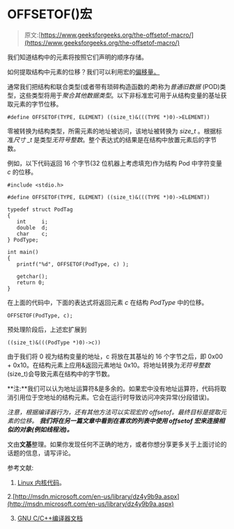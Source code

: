 # OFFSETOF()宏

> 原文:[https://www.geeksforgeeks.org/the-offsetof-macro/](https://www.geeksforgeeks.org/the-offsetof-macro/)

我们知道结构中的元素将按照它们声明的顺序存储。

如何提取结构中元素的位移？我们可以利用宏的[偏移量。](http://en.wikipedia.org/wiki/Offsetof)

通常我们把结构和联合类型(或者带有琐碎构造函数的*类*)称为*普通旧数据* (POD)类型，这些类型将用于*聚合其他数据类型*。以下非标准宏可用于从结构变量的基址获取元素的字节位移。

```
#define OFFSETOF(TYPE, ELEMENT) ((size_t)&(((TYPE *)0)->ELEMENT))
```

零被转换为结构类型，所需元素的地址被访问，该地址被转换为 *size_t* 。根据标准*尺寸 _t* 是类型*无符号整数*。整个表达式的结果是在结构中放置元素后的字节数。

例如，以下代码返回 16 个字节(32 位机器上考虑填充)作为结构 Pod 中字符变量 *c* 的位移。

```
#include <stdio.h>

#define OFFSETOF(TYPE, ELEMENT) ((size_t)&(((TYPE *)0)->ELEMENT))

typedef struct PodTag
{
   int     i;
   double  d;
   char    c;
} PodType;

int main()
{
   printf("%d", OFFSETOF(PodType, c) );

   getchar();
   return 0;
}
```

在上面的代码中，下面的表达式将返回元素 *c* 在结构 *PodType* 中的位移。

```
OFFSETOF(PodType, c);
```

预处理阶段后，上述宏扩展到

```
((size_t)&(((PodType *)0)->c))
```

由于我们将 0 视为结构变量的地址，c 将放在其基址的 16 个字节之后，即 0x00 + 0x10。在结构元素上应用&返回元素地址 0x10。将地址转换为*无符号整数* (size_t)会导致元素在结构中的字节数。

**注:**我们可以认为地址运算符&是多余的。如果宏中没有地址运算符，代码将取消引用位于空地址的结构元素。它会在运行时导致访问冲突异常(分段错误)。

*注意，根据编译器行为，还有其他方法可以实现宏的 offsetof。最终目标是提取元素的位移。* ***我们将在另一篇文章中看到在喜欢的列表中使用 offsetof 宏来连接相似的对象(例如线程池)。***

文由**文基**整理。如果你发现任何不正确的地方，或者你想分享更多关于上面讨论的话题的信息，请写评论。

参考文献:

1. [Linux 内核代码](http://www.kernel.org/)。

2.[http://msdn.microsoft.com/en-us/library/dz4y9b9a.aspx](http://msdn.microsoft.com/en-us/library/dz4y9b9a.aspx)

3. [GNU C/C++编译器文档](http://gcc.gnu.org/onlinedocs/)